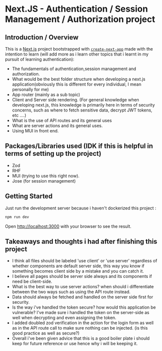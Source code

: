 # Next.JS - Authentication / Session Management / Authorization project
## Introduction / Overview
This is a [Next.js](https://nextjs.org) project bootstrapped with [`create-next-app`](https://nextjs.org/docs/app/api-reference/cli/create-next-app) made with the intention to learn (will add more as i learn other topics that i learnt in my pursuit of learning authentication):
- The fundamentals of authentication,session management and authorization.
- What would be the best folder structure when developing a next.js application(obviously this is different for every individual, I mean personally for me)
- App router (mainly as a sub topic)
- Client and Server side rendering. (For general knowledge when developing next.js, this knowledge is primarily here in terms of security concerns, such as where to fetch sensitive data, decrypt JWT tokens, etc ....)
- What is the use of API routes and its general uses
- What are server actions and its general uses.
- Using MUI in front end.

## Packages/Libraries used (IDK if this is helpful in terms of setting up the project)
- Zod
- RHF
- MUI (trying to use this right now).
- Jose (for session management)

## Getting Started
Just run the development server because i haven't dockerized this project :

```bash
npm run dev
```

Open [http://localhost:3000](http://localhost:3000) with your browser to see the result.

## Takeaways and thoughts i had after finishing this project
- I think all files should be labeled 'use client' or 'use server' regardless of whether components are default server side, this way you know if something becomes client side by a mistake and you can catch it.
- I believe all pages should be server side always and its components if need be client-side.
- What is the best way to use server actions? when should i differentiate between the two ways such as using the API route instead.
- Data should always be fetched and handled on the server side first for security.
- Is the way i've handled the token secure? how would this application be vulnerable? I've made sure i handled the token on the server-side as well when decrypting and even assigning the token.
- I added doubled zod verification in the action for the login form as well as in the API route call to make sure nothing can be injected. (is this good practice as well as secure?)
- Overall i've been given advice that this is a good boiler plate i should keep for future reference or use hence why i will be keeping it.

